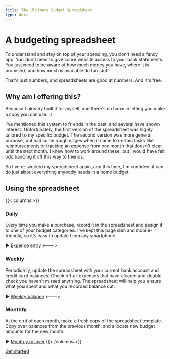 ```yaml
---
title: The Ultimate Budget Spreadsheet
type: docs
---
```


# A budgeting spreadsheet

To understand and stay on top of your spending, you don't need a fancy app.
You don't need to give some website access to your bank statements.
You just need to be aware of how much money you have, where it is promised, and how much is available do fun stuff.

That's just numbers, and spreadsheets are good at numbers.
And it's free.

## Why am I offering this?

Because I already built it for myself, and there's no harm in letting you make a copy you can use. :)

I've mentioned this system to friends in the past, and several have shown interest.
Unfortunately, the first version of the spreadsheet was highly tailored to my specific budget.
The second version was more general purpose, but had some rough edges when it came to certain tasks like reimbursements or tracking an expense from one month that doesn't clear until the next month.
I knew how to work around these, but I would have felt odd handing it off this way to friends.

So I've re-worked my spreadsheet again, and this time, I'm confident it can do just about everything anybody needs in a home budget.

## Using the spreadsheet

{{< columns >}}
### Daily

Every time you make a purchase, record it in the spreadsheet and assign it to one of your budget categories.
I've kept this page slim and mobile-friendly, so it's easy to update from any smartphone.

► [Expense entry](/docs/usage/expense-entry)
<--->
### Weekly

Periodically, update the spreadsheet with your current bank account and credit card balances.
Check off all expenses that have cleared and double-check you haven't missed anything.
The spreadsheet will help you ensure what you spent and what you recorded balance out.

► [Weekly balance](/docs/usage/weekly-balance)
<--->
### Monthly

At the end of each month, make a fresh copy of the spreadsheet template.
Copy over balances from the previous month, and allocate new budget amounts for the new month.

► [Monthly rollover](/docs/usage/monthly-rollover)
{{< /columns >}}

<a href="/docs/usage/initial-setup" class="action-button">Get started</a>
